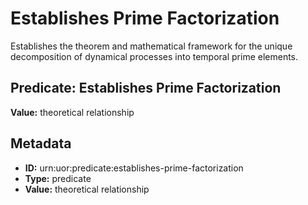 # Establishes Prime Factorization

Establishes the theorem and mathematical framework for the unique decomposition of dynamical processes into temporal prime elements.

## Predicate: Establishes Prime Factorization

**Value:** theoretical relationship

## Metadata

- **ID:** urn:uor:predicate:establishes-prime-factorization
- **Type:** predicate
- **Value:** theoretical relationship
